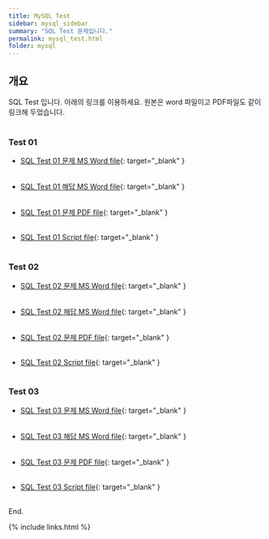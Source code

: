 ```yaml
---
title: MySQL Test
sidebar: mysql_sidebar
summary: "SQL Test 문제입니다."
permalink: mysql_test.html
folder: mysql
---
```


## 개요

SQL Test 입니다. 아래의 링크를 이용하세요. 원본은 word 파일이고 PDF파일도 같이 링크해 두었습니다.
<br><br>

### Test 01

* [SQL Test 01 문제 MS Word file](https://docs.google.com/document/d/1ia-oboU6dju1I45AR8JaA7RRNTe42abj/edit?usp=share_link&ouid=118404319422348593000&rtpof=true&sd=true){: target="_blank" }
<br><br>

* [SQL Test 01 해답 MS Word file](https://docs.google.com/document/d/1F_X7s4W4-2ndejde_l6mf_cbVny_fhxD/edit?usp=share_link&ouid=118404319422348593000&rtpof=true&sd=true){: target="_blank" }
<br><br>

* [SQL Test 01 문제 PDF file](https://drive.google.com/file/d/1xNOPQ7x2pF_ZsLe9GKlthxpnzZPsrXFG/view?usp=share_link){: target="_blank" }
<br><br>

* [SQL Test 01 Script file](https://drive.google.com/file/d/1HMlO8I-ijnwvXli-_wBqch6RjdNiTUKl/view?usp=share_link){: target="_blank" }
<br><br>

### Test 02

* [SQL Test 02 문제 MS Word file](https://docs.google.com/document/d/14vKiXzcN_wdGcGnAohUtKZhxTPGRzb9A/edit?usp=share_link&ouid=118404319422348593000&rtpof=true&sd=true){: target="_blank" }
  <br><br>

* [SQL Test 02 해답 MS Word file](https://docs.google.com/document/d/1fknBOt0T1I6wwbdEFQMuT5ltP__XvoCT/edit?usp=share_link&ouid=118404319422348593000&rtpof=true&sd=true){: target="_blank" }
  <br><br>

* [SQL Test 02 문제 PDF file](https://drive.google.com/file/d/1zhan9FbTYXaip8hy8Geb2R3xv3Kb0gCn/view?usp=share_link){: target="_blank" }
  <br><br>

* [SQL Test 02 Script file](https://drive.google.com/file/d/197QO9XDrpdbYk5HZJCMywx_PuWC6PP3C/view?usp=share_link){: target="_blank" }
  <br><br>

### Test 03

* [SQL Test 03 문제 MS Word file](https://docs.google.com/document/d/1GqH1WePERg_EKzmZt-JkRoms-E3BUU6U/edit?usp=share_link&ouid=118404319422348593000&rtpof=true&sd=true){: target="_blank" }
  <br><br>

* [SQL Test 03 해답 MS Word file](https://docs.google.com/document/d/1ZMsMlMm_NrfM3UDhC3c4wxaryjqEvlvU/edit?usp=share_link&ouid=118404319422348593000&rtpof=true&sd=true){: target="_blank" }
  <br><br>

* [SQL Test 03 문제 PDF file](https://drive.google.com/file/d/18c27rYS32Nr_98wRc-KF0l1RZYrLXf5j/view?usp=share_link){: target="_blank" }
  <br><br>

* [SQL Test 03 Script file](https://drive.google.com/file/d/14CsmX-XOxmPI_HQbMsQpDcDhLB7k4J7w/view?usp=share_link){: target="_blank" }
  <br><br>

End.

{% include links.html %}
